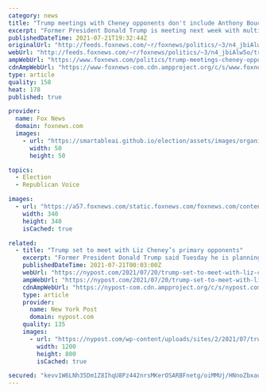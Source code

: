 ```yaml
---
category: news
title: "Trump meetings with Cheney opponents don't include Anthony Bouchard, top fundraiser with complicated past"
excerpt: "Former President Donald Trump is meeting next week with multiple of the Republican candidates who are aiming to unseat Rep. Liz Cheney – but one of the most high-profile candidates in the race says that he wasn't invited."
publishedDateTime: 2021-07-21T19:32:44Z
originalUrl: "http://feeds.foxnews.com/~r/foxnews/politics/~3/n4_jbiAlw5o/trump-meetings-cheney-opponents-anthony-bouchard-top-fundraiser-complicated-past"
webUrl: "http://feeds.foxnews.com/~r/foxnews/politics/~3/n4_jbiAlw5o/trump-meetings-cheney-opponents-anthony-bouchard-top-fundraiser-complicated-past"
ampWebUrl: "https://www.foxnews.com/politics/trump-meetings-cheney-opponents-anthony-bouchard-top-fundraiser-complicated-past.amp"
cdnAmpWebUrl: "https://www-foxnews-com.cdn.ampproject.org/c/s/www.foxnews.com/politics/trump-meetings-cheney-opponents-anthony-bouchard-top-fundraiser-complicated-past.amp"
type: article
quality: 158
heat: 178
published: true

provider:
  name: Fox News
  domain: foxnews.com
  images:
    - url: "https://smartableai.github.io/election/assets/images/organizations/foxnews.com-50x50.jpg"
      width: 50
      height: 50

topics:
  - Election
  - Republican Voice

images:
  - url: "https://a57.foxnews.com/static.foxnews.com/foxnews.com/content/uploads/2020/01/340/340/Screen-Shot-2020-01-15-at-11.36.03-AM.png?ve=1&tl=1"
    width: 340
    height: 340
    isCached: true

related:
  - title: "Trump set to meet with Liz Cheney’s primary opponents"
    excerpt: "Former President Donald Trump said Tuesday he is planning to meet with a number of Rep. Liz Cheney’s (R-Wyo.) primary opponents next week as he weighs who he will endorse in the race. Trump"
    publishedDateTime: 2021-07-21T00:03:00Z
    webUrl: "https://nypost.com/2021/07/20/trump-set-to-meet-with-liz-cheneys-primary-opponents/"
    ampWebUrl: "https://nypost.com/2021/07/20/trump-set-to-meet-with-liz-cheneys-primary-opponents/amp/"
    cdnAmpWebUrl: "https://nypost-com.cdn.ampproject.org/c/s/nypost.com/2021/07/20/trump-set-to-meet-with-liz-cheneys-primary-opponents/amp/"
    type: article
    provider:
      name: New York Post
      domain: nypost.com
    quality: 135
    images:
      - url: "https://nypost.com/wp-content/uploads/sites/2/2021/07/trump-cheney.jpg?quality=90&strip=all&w=1200"
        width: 1200
        height: 800
        isCached: true

secured: "kevv1W6LNh35Dm1Z8IhqU8Pz442nrsMKerOSARBFnetg/oiMMUj/HNnoZbxauBWWZ2rVcxToAJVyq8mzrJzXrHm2leXUJ925WvXqX0d0uatzNnCHnADckoFMyDfxHX1YSsY/JOdVtD8AFW7spYBuvsJjhM7xDBAz719BUs46lnfO2yVA3aIgYyYE4Gb+M5SSgalrnyUtN94Zd0MjTlFBqRRt9LWjkZXiXFSFFtUMGQEziX6Uk+siKsigXloLMOn7ipheieJyQUIxqN6tf2bbnjokJ5ohkbEL/IXXey0QeKos2pZ9fUK5MQQbqNsXm3qKHvpREZe2oEk/bK4SNNHoybqOX3dn+GdeHexoOwkwCmo=;i5QbMm30T9YR088fUXvQVQ=="
---
```


